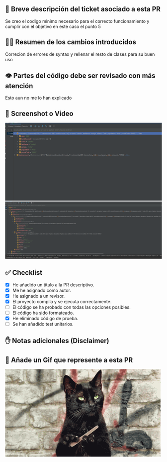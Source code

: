 ## 📝 Breve descripción del ticket asociado a esta PR
Se creo el codigo minimo necesario para el correcto funcionamiento y cumplir con el objetivo en este caso el punto 5
## 👩‍💻 Resumen de los cambios introducidos
Correcion de errores de syntax y rellenar el resto de clases para su buen uso
## 👁️ Partes del código debe ser revisado con más atención
Esto aun no me lo han explicado
## 📸 Screenshot o Video
![CreateCustomer.png](..%2Fassets%2FCreateCustomer.png)
![CustomerWithAll.png](..%2Fassets%2FCustomerWithAll.png)
## ✅ Checklist
- [x] He añadido un título a la PR descriptivo.
- [x] Me he asignado como autor.
- [x] He asignado a un revisor.
- [x] El proyecto compila y se ejecuta correctamente.
- [ ] El código se ha probado con todas las opciones posibles.
- [ ] El código ha sido formateado.
- [x] He eliminado código de prueba.
- [ ] Se han añadido test unitarios.

## ✋ Notas adicionales (Disclaimer)

## 🌈 Añade un Gif que represente a esta PR
![cat.gif](..%2Fassets%2Fcat.gif)
